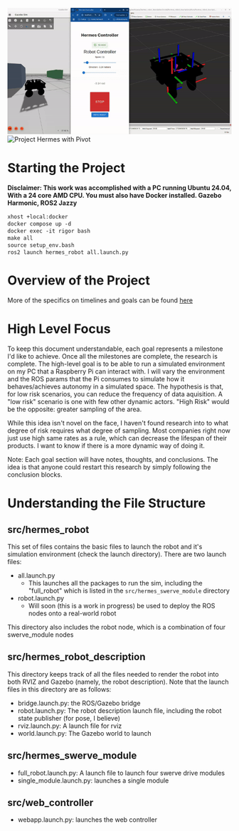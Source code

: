 ![Project Hermes Full](/assets/DemoAll.gif "Project Hermes")
![Project Hermes with Pivot](/assets/pivot.gif "Project Hermes")

# Starting the Project

**Disclaimer: This work was accomplished with a PC running Ubuntu 24.04, With a 24 core AMD CPU. You must also have Docker installed. Gazebo Harmonic, ROS2 Jazzy**

```
xhost +local:docker
docker compose up -d
docker exec -it rigor bash
make all
source setup_env.bash
ros2 launch hermes_robot all.launch.py 
```

# Overview of the Project

More of the specifics on timelines and goals can be found [here](/LIVING_DOC.md)

# High Level Focus

To keep this document understandable, each goal represents a milestone I'd like to achieve. Once all the milestones are complete, the research is complete. The high-level goal is to be able to run a simulated environment on my PC that a Raspberry Pi can interact with. I will vary the environment and the ROS params that the Pi consumes to simulate how it behaves/achieves autonomy in a simulated space. The hypothesis is that, for low risk scenarios, you can reduce the frequency of data aquisition. A "low risk" scenario is one with few other dynamic actors. "High Risk" would be the opposite: greater sampling of the area. 

While this idea isn't novel on the face, I haven't found research into to what degree of risk requires what degree of sampling. Most companies right now just use high same rates as a rule, which can decrease the lifespan of their products. I want to know if there is a more dynamic way of doing it.

Note: Each goal section will have notes, thoughts, and conclusions. The idea is that anyone could restart this research by simply following the conclusion blocks.

# Understanding the File Structure

## src/hermes_robot

This set of files contains the basic files to launch the robot and it's simulation environment (check the launch directory). There are two launch files:

- all.launch.py
    - This launches all the packages to run the sim, including the "full_robot" which is listed in the `src/hermes_swerve_module` directory
- robot.launch.py
    - Will soon (this is a work in progress) be used to deploy the ROS nodes onto a real-world robot

This directory also includes the robot node, which is a combination of four swerve_module nodes

## src/hermes_robot_description

This directory keeps track of all the files needed to render the robot into both RVIZ and Gazebo (namely, the robot description). Note that the launch files in this directory are as follows:

- bridge.launch.py: the ROS/Gazebo bridge
- robot.launch.py: The robot description launch file, including the robot state publisher (for pose, I believe)
- rviz.launch.py: A launch file for rviz
- world.launch.py: The Gazebo world to launch

## src/hermes_swerve_module

- full_robot.launch.py: A launch file to launch four swerve drive modules
- single_module.launch.py: launches a single module


## src/web_controller

- webapp.launch.py: launches the web controller